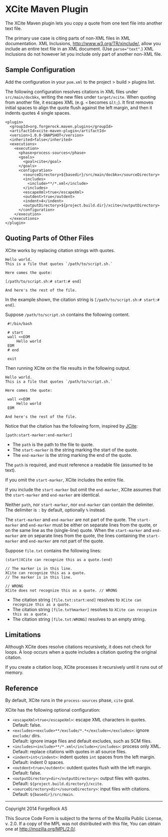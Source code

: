 # XCite Maven Plugin

The XCite Maven plugin lets you
copy a quote from one text file into another text file.

The primary use case is citing parts of non-XML files in XML documentation.
XML Inclusions, <http://www.w3.org/TR/xinclude/>,
allow you include an entire text file in an XML document.
(Use `parse="text"`.)
XML Inclusions do not however let you include only part of another non-XML file.


## Sample Configuration

Add the configuration in your `pom.xml` to the project > build > plugins list.

The following configuration resolves citations in XML files
under `src/main/docbkx`, writing the new files under `target/xcite`.
When quoting from another file, it escapes XML (e.g. `<` becomes `&lt;`).
It first removes initial spaces to align the quote flush against the left margin,
and then it indents quotes 4 single spaces.

    <plugin>
      <groupId>org.forgerock.maven.plugins</groupId>
      <artifactId>xcite-maven-plugin</artifactId>
      <version>1.0.0-SNAPSHOT</version>
      <inherited>false</inherited>
      <executions>
        <execution>
          <phase>process-sources</phase>
          <goals>
            <goal>cite</goal>
          </goals>
          <configuration>
            <sourceDirectory>${basedir}/src/main/docbkx</sourceDirectory>
            <includes>
              <include>**/*.xml</include>
            </includes>
            <escapeXml>true</escapeXml>
            <outdent>true</outdent>
            <indent>4</indent>
            <outputDirectory>${project.build.dir}/xcite</outputDirectory>
          </configuration>
        </execution>
      </executions>
    </plugin>


## Quoting Parts of Other Files

XCite works by replacing citation strings with quotes.

    Hello world.
    This is a file that quotes `/path/to/script.sh.`
    
    Here comes the quote:
    
    [/path/to/script.sh:# start:# end]
    
    And here's the rest of the file.

In the example shown, the citation string is
`[/path/to/script.sh:# start:# end]`.

Suppose `/path/to/script.sh` contains the following content.

     #!/bin/bash
     
     # start
     wall <<EOM
         Hello world
     EOM
     # end
     
     exit

Then running XCite on the file results in the following output.

    Hello world.
    This is a file that quotes `/path/to/script.sh.`
    
    Here comes the quote:
    
     wall <<EOM
         Hello world
     EOM
    
    And here's the rest of the file.

Notice that the citation has the following form,
inspired by [JCite](http://www.arrenbrecht.ch/jcite/):

    [path:start-marker:end-marker]

* The `path` is the path to the file to quote.
* The `start-marker` is the string marking the start of the quote.
* The `end-marker` is the string marking the end of the quote.

The `path` is required, and must reference a readable file (assumed to be text).

If you omit the `start-marker`, XCite includes the entire file.

If you include the `start-marker` but omit the `end-marker`,
XCite assumes that the `start-marker` and `end-marker` are identical.

Neither `path`, nor `start-marker`, nor `end-marker` can contain the delimiter.
The delimiter is `:` by default, optionally `%` instead.

The `start-marker` and `end-marker` are not part of the quote.
The `start-marker` and `end-marker` must be either
on separate lines from the quote,
or on the same line as the (single-line) quote.
When the `start-marker` and `end-marker` are on separate lines from the quote,
the lines containing the `start-marker` and `end-marker`
are not part of the quote.

Suppose `file.txt` contains the following lines:

    (start)XCite can recognize this as a quote.(end)

    // The marker is in this line.
    XCite can recognize this as a quote.
    // The marker is in this line.

    // WRONG
    XCite does not recognize this as a quote. // WRONG

* The citation string `[file.txt:start:end]` resolves to
  `XCite can recognize this as a quote.`
* The citation string `[file.txt%marker]` resolves to
  `XCite can recognize this as a quote.`
* The citation string `[file.txt:WRONG]` resolves to an empty string.


## Limitations

Although XCite does resolve citations recursively, it does not check for loops.
A loop occurs when a quote includes a citation quoting the original citation.

If you create a citation loop,
XCite processes it recursively until it runs out of memory.


## Reference

By default, XCite runs in the `process-sources` phase, `cite` goal.

XCite has the following optional configuration:

* `<escapeXml>true</escapeXml>`: escape XML characters in quotes.<br>
  Default: false.
* `<excludes><exclude>**/exclude/*.*</exclude></excludes>`: ignore `exclude/` dirs.<br>
  Default: ignore image files and default excludes, such as SCM files.
* `<includes><include>**/*.xml</include></includes>`: process only XML.<br>
  Default: replace citations with quotes in all source files.
* `<indent>int</indent>`: indent quotes `int` spaces from the left margin.<br>
  Default: indent 0 spaces.
* `<outdent>true</outdent>`: outdent quotes flush with the left margin.<br>
  Default: false.
* `<outputDirectory>dir</outputDirectory>`: output files with quotes.<br>
  Default: `${project.build.directory}/xcite`.
* `<sourceDirectory>dir</sourceDirectory>`: input files with citations.<br>
  Default: `${basedir}/src/main`.

*****

Copyright 2014 ForgeRock AS

This Source Code Form is subject to the terms
of the Mozilla Public License, v. 2.0.
If a copy of the MPL was not distributed with this file,
You can obtain one at http://mozilla.org/MPL/2.0/.
